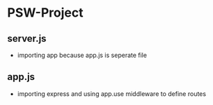 # PSW-Project
## server.js 
- importing app because app.js is seperate file

## app.js
- importing express and using app.use middleware to define routes